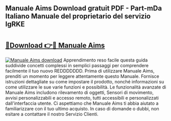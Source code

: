 ## Manuale Aims Download gratuit PDF - Part-mDa Italiano Manuale del proprietario del servizio IgRKE

# <h2><a href="http://dfa5cd3.blite.top/?on=Manuale+Aims">🔗Download 👉🔴 Manuale Aims</a></h2>

[![Manuale Aims download](https://i.imgur.com/lujVjoI.png)](http://dfa5cd3.blite.top/?on=Manuale+Aims)
Apprendimento reso facile questa guida suddivide concetti complessi in semplici passaggi per comprendere facilmente il tuo nuovo REDDDDDDD. Prima di utilizzare Manuale Aims, prenditi un momento per leggere attentamente questo Manuale. Fornisce istruzioni dettagliate su come impostare il prodotto, nonché informazioni su come utilizzare le sue varie funzioni e possibilità. Le funzionalità avanzate di Manuale Aims includono rilevamento di oggetti, Sensori di movimento, avvisi personalizzabili e accesso remoto, tutti accessibili e personalizzati dall'interfaccia utente. Ci aspettiamo che Manuale Aims ti abbia aiutato a familiarizzare con il tuo ultimo acquisto. In caso di domande o dubbi, non esitare a contattare il nostro Servizio Clienti.
